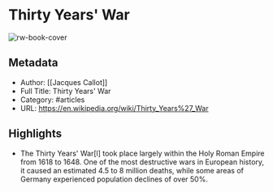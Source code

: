 # Thirty Years' War

![rw-book-cover](https://readwise-assets.s3.amazonaws.com/static/images/article1.be68295a7e40.png)

## Metadata
- Author: [[Jacques Callot]]
- Full Title: Thirty Years' War
- Category: #articles
- URL: https://en.wikipedia.org/wiki/Thirty_Years%27_War

## Highlights
- The Thirty Years' War[l] took place largely within the Holy Roman Empire from 1618 to 1648. One of the most destructive wars in European history, it caused an estimated 4.5 to 8 million deaths, while some areas of Germany experienced population declines of over 50%.
